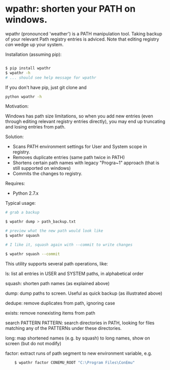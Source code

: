 # wpathr: shorten your PATH on windows.

wpathr (pronounced 'weather') is a PATH manipulation tool.
Taking backup of your relevant Path registry entries is adviced. Note that
editing registry *can* wedge up your system.

Installation (assuming pip):

```sh

$ pip install wpathr
$ wpathr -h
# ... should see help message for wpathr
```

If you don't have pip, just git clone and

```sh
python wpathr -h
```

Motivation:

Windows has path size limitations, so when you add new entries (even through
editing relevant registry entries directly), you may end up truncating and losing entries from path.

Solution:

- Scans PATH environment settings for User and System scope in registry.
- Removes duplicate entries (same path twice in PATH)
- Shortens certain path names with legacy "Progra~1" approach (that is
  still supported on windows)
- Commits the changes to registry.

Requires:

- Python 2.7.x

Typical usage:

```sh
# grab a backup

$ wpathr dump > path_backup.txt

# preview what the new path would look like
$ wpathr squash

# I like it, squash again with --commit to write changes

$ wpathr squash --commit
```

This utility supports several path operations, like:

ls: list all entries in USER and SYSTEM paths, in alphabetical order

squash: shorten path names (as explained above)

dump: dump paths to screen. Useful as quick backup (as illustrated above)

dedupe: remove duplicates from path, ignoring case

exists: remove nonexisting items from path

search PATTERN PATTERN: search directories in PATH, looking for files matching any of 
 the PATTERNs under these directories. 

long: map shortened names (e.g. by squash) to long names, show on screen (but do not modify)

factor: extract runs of path segment to new environment variable, e.g.

```sh
    $ wpathr factor CONEMU_ROOT "C:\Program Files\ConEmu"
```
